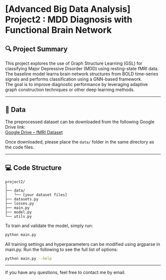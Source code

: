 # [Advanced Big Data Analysis] Project2 : MDD Diagnosis with Functional Brain Network

## 🔍 Project Summary
This project explores the use of Graph Structure Learning (GSL) for classifying Major Depressive Disorder (MDD) using resting-state fMRI data.  
The baseline model learns brain network structures from BOLD time-series signals and performs classification using a GNN-based framework.  
The goal is to improve diagnostic performance by leveraging adaptive graph construction techniques or other deep learning methods.

---

## 📂 Data
The preprocessed dataset can be downloaded from the following Google Drive link:  
[Google Drive – fMRI Dataset](<https://drive.google.com/file/d/1aEj5vJleSmbzzoXbolE6pGuXrD33eVNT/view?usp=sharing>)

Once downloaded, please place the `data/` folder in the same directory as the code files.

---

## 💻 Code Structure
```
project2/
│
├── data/
│   └── [your dataset files]
├── datasets.py
├── losses.py
├── main.py
├── model.py
└── utils.py
```

To train and validate the model, simply run:

```bash
python main.py
```
All training settings and hyperparameters can be modified using argparse in main.py.
Run the following to see the full list of options:
```bash
python main.py --help
```

---

If you have any questions, feel free to contact me by email.

